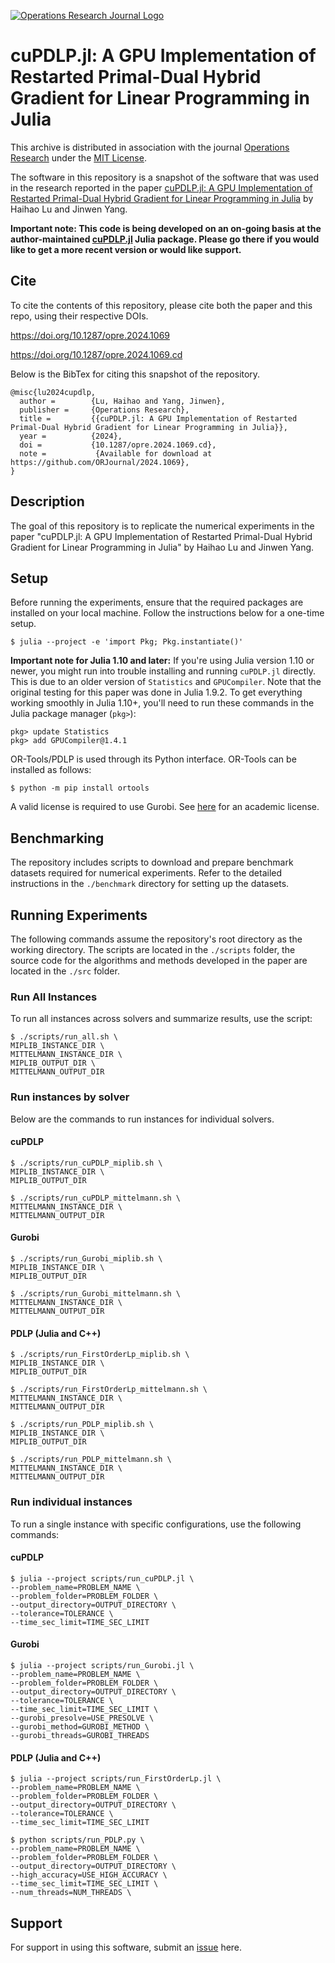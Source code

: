[![Operations Research Journal Logo](https://orjournal.github.io/OperationsReseachHeader.jpg)](https://pubsonline.informs.org/journal/opre)

# cuPDLP.jl: A GPU Implementation of Restarted Primal-Dual Hybrid Gradient for Linear Programming in Julia

This archive is distributed in association with the journal [Operations Research](https://pubsonline.informs.org/journal/opre) under the [MIT License](LICENSE).

The software in this repository is a snapshot of the software that was used in the research reported in the paper [cuPDLP.jl: A GPU Implementation of Restarted Primal-Dual Hybrid Gradient for Linear Programming in Julia](https://doi.org/10.1287/opre.2024.1069) by Haihao Lu and Jinwen Yang.

**Important note: This code is being developed on an on-going basis at the author-maintained
[cuPDLP.jl](https://github.com/jinwen-yang/cuPDLP.jl) Julia package. Please go there if you would like to get a more recent version or would like support.**


## Cite

To cite the contents of this repository, please cite both the paper and this repo, using their respective DOIs.

https://doi.org/10.1287/opre.2024.1069

https://doi.org/10.1287/opre.2024.1069.cd


Below is the BibTex for citing this snapshot of the repository.

```
@misc{lu2024cupdlp,
  author =        {Lu, Haihao and Yang, Jinwen},
  publisher =     {Operations Research},
  title =         {{cuPDLP.jl: A GPU Implementation of Restarted Primal-Dual Hybrid Gradient for Linear Programming in Julia}},
  year =          {2024},
  doi =           {10.1287/opre.2024.1069.cd},
  note =           {Available for download at https://github.com/ORJournal/2024.1069},
}  
```

## Description

The goal of this repository is to replicate the numerical experiments in the paper "cuPDLP.jl: A GPU Implementation of Restarted Primal-Dual Hybrid Gradient for Linear Programming in Julia" by Haihao Lu and Jinwen Yang.

## Setup

Before running the experiments, ensure that the required packages are installed on your local machine. Follow the instructions below for a one-time setup.

```shell
$ julia --project -e 'import Pkg; Pkg.instantiate()'
```
**Important note for Julia 1.10 and later:** If you're using Julia version 1.10 or newer, you might run into trouble installing and running `cuPDLP.jl` directly. This is due to an older version of `Statistics` and `GPUCompiler`. Note that the original testing for this paper was done in Julia 1.9.2. To get everything working smoothly in Julia 1.10+, you'll need to run these commands in the Julia package manager (`pkg>`):
```shell
pkg> update Statistics
pkg> add GPUCompiler@1.4.1
```


OR-Tools/PDLP is used through its Python interface. OR-Tools can be installed as follows:
```shell
$ python -m pip install ortools
```

A valid license is required to use Gurobi. See [here](https://www.gurobi.com/academia/academic-program-and-licenses/) for an academic license.

## Benchmarking
The repository includes scripts to download and prepare benchmark datasets required for numerical experiments. Refer to the detailed instructions in the `./benchmark` directory for setting up the datasets.


## Running Experiments

The following commands assume the repository's root directory as the working directory. The scripts are located in the `./scripts` folder, the source code for the algorithms and methods developed in the paper are located in the `./src` folder.

### Run All Instances

To run all instances across solvers and summarize results, use the script:
```shell
$ ./scripts/run_all.sh \
MIPLIB_INSTANCE_DIR \
MITTELMANN_INSTANCE_DIR \
MIPLIB_OUTPUT_DIR \
MITTELMANN_OUTPUT_DIR
```

### Run instances by solver
Below are the commands to run instances for individual solvers.
#### cuPDLP
```shell
$ ./scripts/run_cuPDLP_miplib.sh \
MIPLIB_INSTANCE_DIR \
MIPLIB_OUTPUT_DIR

$ ./scripts/run_cuPDLP_mittelmann.sh \
MITTELMANN_INSTANCE_DIR \
MITTELMANN_OUTPUT_DIR
```

#### Gurobi
```shell
$ ./scripts/run_Gurobi_miplib.sh \
MIPLIB_INSTANCE_DIR \
MIPLIB_OUTPUT_DIR

$ ./scripts/run_Gurobi_mittelmann.sh \
MITTELMANN_INSTANCE_DIR \
MITTELMANN_OUTPUT_DIR
```

#### PDLP (Julia and C++)
```shell
$ ./scripts/run_FirstOrderLp_miplib.sh \
MIPLIB_INSTANCE_DIR \
MIPLIB_OUTPUT_DIR

$ ./scripts/run_FirstOrderLp_mittelmann.sh \
MITTELMANN_INSTANCE_DIR \
MITTELMANN_OUTPUT_DIR
```

```shell
$ ./scripts/run_PDLP_miplib.sh \ 
MIPLIB_INSTANCE_DIR \
MIPLIB_OUTPUT_DIR

$ ./scripts/run_PDLP_mittelmann.sh \
MITTELMANN_INSTANCE_DIR \
MITTELMANN_OUTPUT_DIR
```

### Run individual instances
To run a single instance with specific configurations, use the following commands:
#### cuPDLP 
```shell
$ julia --project scripts/run_cuPDLP.jl \
--problem_name=PROBLEM_NAME \
--problem_folder=PROBLEM_FOLDER \
--output_directory=OUTPUT_DIRECTORY \
--tolerance=TOLERANCE \
--time_sec_limit=TIME_SEC_LIMIT
```

#### Gurobi
```shell
$ julia --project scripts/run_Gurobi.jl \
--problem_name=PROBLEM_NAME \
--problem_folder=PROBLEM_FOLDER \
--output_directory=OUTPUT_DIRECTORY \
--tolerance=TOLERANCE \
--time_sec_limit=TIME_SEC_LIMIT \
--gurobi_presolve=USE_PRESOLVE \
--gurobi_method=GUROBI_METHOD \
--gurobi_threads=GUROBI_THREADS
```

#### PDLP (Julia and C++)
```shell
$ julia --project scripts/run_FirstOrderLp.jl \
--problem_name=PROBLEM_NAME \
--problem_folder=PROBLEM_FOLDER \
--output_directory=OUTPUT_DIRECTORY \
--tolerance=TOLERANCE \
--time_sec_limit=TIME_SEC_LIMIT
```

```shell
$ python scripts/run_PDLP.py \
--problem_name=PROBLEM_NAME \
--problem_folder=PROBLEM_FOLDER \
--output_directory=OUTPUT_DIRECTORY \
--high_accuracy=USE_HIGH_ACCURACY \
--time_sec_limit=TIME_SEC_LIMIT \
--num_threads=NUM_THREADS \       
```

## Support

For support in using this software, submit an
[issue](https://github.com/jinwen-yang/cuPDLP.jl/issues/new) here.
